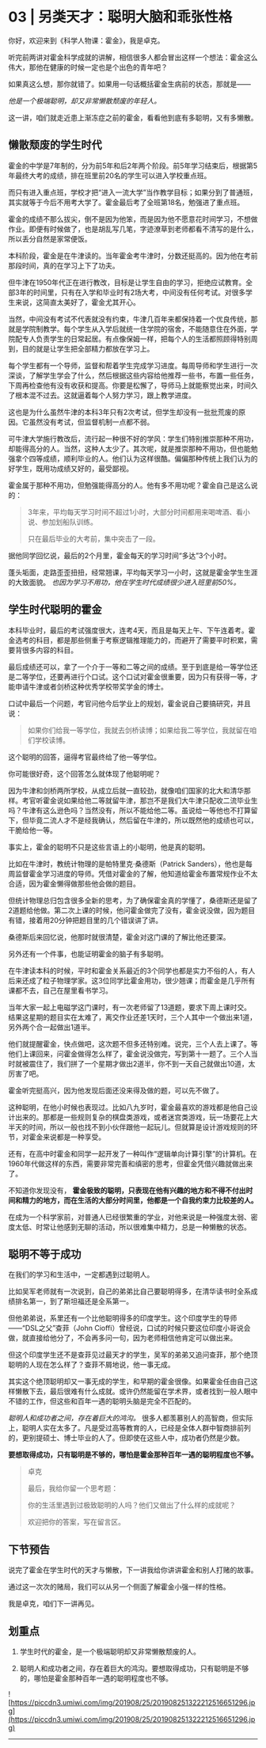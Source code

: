 # 03 | 另类天才：聪明大脑和乖张性格

你好，欢迎来到《科学人物课：霍金》，我是卓克。

听完前两讲对霍金科学成就的讲解，相信很多人都会冒出这样一个想法：霍金这么伟大，那他在健康的时候一定也是个出色的青年吧？

如果真这么想，那你就错了。如果用一句话概括霍金生病前的状态，那就是——

 *他是一个极端聪明，却又非常懒散颓废的年轻人。*

这一讲，咱们就走近患上渐冻症之前的霍金，看看他到底有多聪明，又有多懒散。

## 懒散颓废的学生时代

霍金的中学是7年制的，分为前5年和后2年两个阶段。前5年学习结束后，根据第5年最终大考的成绩，排在班里前20名的学生可以进入学校重点班。

而只有进入重点班，学校才把“进入一流大学”当作教学目标；如果分到了普通班，其实就等于今后不用考大学了。霍金最后考了全班第18名，勉强进了重点班。

霍金的成绩不那么拔尖，倒不是因为他笨，而是因为他不愿意花时间学习，不想做作业。即便有时候做了，也是胡乱写几笔，字迹潦草到老师都看不清写的是什么，所以丢分自然是家常便饭。

本科阶段，霍金是在牛津读的。当年霍金考牛津时，分数还挺高的。因为他在考前那段时间，真的在学习上下了功夫。

但牛津在1950年代正在进行教改，目标是让学生自由的学习，拒绝应试教育。全部3年的时间里，只有在入学和毕业时有2场大考，中间没有任何考试。对很多学生来说，这简直太美好了，霍金尤其开心。

当然，中间没有考试不代表就没有约束，牛津几百年来都保持着一个优良传统，那就是学院制教学。每个学生从入学后就统一住学院的宿舍，不能随意住在外面，学院配专人负责学生的日常起居。有点像保姆一样，把每个人的生活都照顾得特别周到，目的就是让学生把全部精力都放在学习上。

每个学生都有一个导师，监督和帮着学生完成学习进度。每周导师和学生进行一次深谈，了解学生学会了什么，然后根据这些内容给他推荐一些书，布置一些任务，下周再检查他有没有收获和提高。你要是松懈了，导师马上就能察觉出来，时间久了根本混不过去。这就逼着每个人努力学习，跟上教学进度。

这也是为什么虽然牛津的本科3年只有2次考试，但学生却没有一批批荒废的原因。它虽然没有考试，但监督机制一点都不弱。

可牛津大学施行教改后，流行起一种很不好的学风：学生们特别推崇那种不用功，却能得高分的人。当然，这种人太少了。其次呢，就是推崇那种不用功，但也能勉强拿个四等成绩，顺利毕业的人。他们认为这样很酷。偏偏那种传统上我们认为的好学生，既用功成绩又好的，最受鄙视。

霍金属于那种不用功，但勉强能得高分的人。他有多不用功呢？霍金自己是这么说的：

> 3年来，平均每天学习时间不超过1小时，大部分时间都用来喝啤酒、看小说、参加划船队训练。
> 
> 只在最后毕业的大考前，集中突击了一段。

据他同学回忆说，最后的2个月里，霍金每天的学习时间“多达”3个小时。

蓬头垢面，走路歪歪扭扭，经常翘课，平均每天学习一小时，这就是霍金学生生涯的大致面貌。 *也因为学习不用功，他在学生时代成绩很少进入班里前50%。*

## 学生时代聪明的霍金

本科毕业时，最后的考试强度很大，连考4天，而且是每天上午、下午连着考。霍金选考的科目，都是那些侧重于考察逻辑推理能力的，而避开了需要平时积累，需要背很多内容的科目。

最后成绩还可以，拿了一个介于一等和二等之间的成绩。至于到底是给一等学位还是二等学位，还要再进行个口试。这个口试对霍金很重要，因为只有获得一等，才能申请牛津或者剑桥这种优秀学校带奖学金的博士。

口试中最后一个问题，考官问他今后学业上的规划，霍金说自己要搞研究，并且说：

> 如果你们给我一等学位，我就去剑桥读博；如果给我二等学位，我就留在咱们学校读博。

这个聪明的回答，逼得考官最终给了他一等学位。

你可能很好奇，这个回答怎么就体现了他聪明呢？

因为牛津和剑桥两所学校，从成立后就一直较劲，就像咱们国家的北大和清华那样。考官听霍金说如果给他二等就留牛津，那岂不是我们大牛津只配收二流毕业生吗？牛津有这么逊色吗？当然没有，所以不能给他二等。虽说给一等他也不打算留下，但毕竟二流人才不是经我确认，然后留在牛津的，所以既然他的成绩也可以，干脆给他一等。

事实上，霍金的聪明不只是这些言语上的小聪明，他是真的聪明。

比如在牛津时，教统计物理的是帕特里克·桑德斯（Patrick Sanders），他也是每周监督霍金学习进度的导师。凭借对霍金的了解，他知道给霍金布置常规作业不太合适，因为霍金懒得做那些他会做的题目。

但统计物理总归包含很多全新的思考，为了确保霍金真的学懂了，桑德斯还是留了2道题给他做。第二次上课的时候，他问霍金做完了没有，霍金说没做，因为题目有错，接着用20分钟把题目里的几个错误讲了讲。

桑德斯后来回忆说，他那时就很清楚，霍金对这门课的了解比他还要深。

另外还有一个件事，也能证明霍金的脑子有多聪明。

在牛津读本科的时候，平时和霍金关系最近的3个同学也都是实力不俗的人，有人后来还成了粒子物理学家。这3位同学比霍金用功，很少翘课；而霍金是几乎所有课都不去，自己在屋里看书学习。

当年大家一起上电磁学这门课时，有一次老师留了13道题，要求下周上课时交。结果这星期的题目实在太难了，离交作业还差1天时，三个人其中一个做出来1道，另外两个合一起做出1道半。

他们就提醒霍金，快点做吧，这次题不但多还特别难。说完，三个人去上课了。等他们上课回来，问霍金做得怎么样了，霍金说没做完，写到第十一题了。三个人当时就被震住了，我们拼了一个星期才做出2道半，你不到一天自己就做出10道，太厉害了吧。

霍金听完挺高兴，因为他发现后面还没来得及做的题，可以先不做了。

这种聪明，在他小时候也表现过。比如八九岁时，霍金最喜欢的游戏都是他自己设计出来的。那都是一些规则复杂的棋盘类游戏，或者迷宫类游戏，玩一场要花上大半天的时间，所以一般也找不到小伙伴跟他一起玩儿。但就算是设计游戏规则的环节，对霍金来说都是一种享受。

还有，在高中时霍金和同学一起开发了一种叫作“逻辑单向计算引擎”的计算机。在1960年代做这样的东西，需要非常完善和缜密的思考，但霍金凭借兴趣就做出来了。

不知道你发现没有， **霍金极致的聪明，只表现在他有兴趣的地方和不得不付出时间和精力的地方，而在生活的大部分时间里，他都是一个自我约束力比较差的人。**

在成为一个科学家前，对普通人已经很繁重的学业，对他来说是一种强度太弱、密度太低、时常让他感到无聊的活动，所以很难集中精力，总是一种懒散的状态。

## 聪明不等于成功

在我们的学习和生活中，一定都遇到过聪明人。

比如吴军老师就有一次说到，自己的弟弟比自己要聪明得多，在清华读书时全系成绩排名第一，到了斯坦福还是全系第一。

但他弟弟说，系里还有一个比他聪明得多的印度学生。这个印度学生的导师——“DSL之父”查菲（John Cioffi）曾经说，口试的时候只要这位印度小哥说会做，就直接给他分了，不会再多问一句，因为老师相信他肯定可以做出来。

但这个印度学生还不是查菲见过最天才的学生，吴军的弟弟又追问查菲，那个绝顶聪明的人现在怎么样了？查菲不屑地说，他一事无成。

其实这个绝顶聪明却又一事无成的学生，和早期的霍金很像。如果霍金任由自己这样懒散下去，最后很难有什么成就。或许仍然能留在学术界，或者找到一般人眼中不错的工作，但这些和百年一遇的聪明头脑是完全不匹配的。

 *聪明人和成功者之间，存在着巨大的鸿沟。* 很多人都羡慕别人的高智商，但实际上，聪明人实在太多了。凡是受过高等教育的人，已经是全体人群中智商排前列的，更别提硕士、博士毕业的人了。但即使在这些人中，成功者仍然是少数。

 **要想取得成功，只有聪明是不够的，哪怕是霍金那种百年一遇的聪明程度也不够。**

> 卓克
> 
> 最后，我给你留一个思考题：
> 
> 你的生活里遇到过极致聪明的人吗？他们又做出了什么样的成就呢？
> 
> 欢迎把你的答案，写在留言区。

## 下节预告

说完了霍金在学生时代的天才与懒散，下一讲我给你讲讲霍金和别人打赌的故事。

通过这一次次的赌局，我们可以从另一个侧面了解霍金小强一样的性格。

我是卓克，咱们下一讲再见。

## 划重点

1. 学生时代的霍金，是一个极端聪明却又非常懒散颓废的人。

2. 聪明人和成功者之间，存在着巨大的鸿沟。要想取得成功，只有聪明是不够的，哪怕是霍金那种百年一遇的聪明程度也不够。


![https://piccdn3.umiwi.com/img/201908/25/201908251322212516651296.jpg](https://piccdn3.umiwi.com/img/201908/25/201908251322212516651296.jpg)

---
